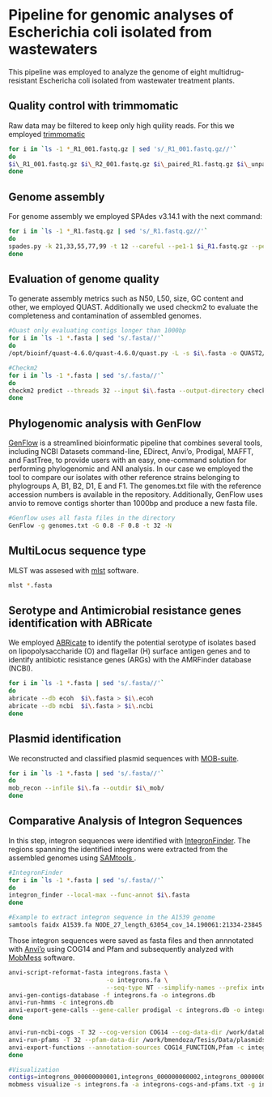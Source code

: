 # Pipeline for genomic analyses of Escherichia coli isolated from wastewaters
This pipeline was employed to analyze the genome of eight multidrug-resistant Eschericha coli isolated from wastewater treatment plants. 

## Quality control with trimmomatic
Raw data may be filtered to keep only high quility reads. For this we employed [trimmomatic](https://github.com/timflutre/trimmomatic) 

```bash
for i in `ls -1 *_R1_001.fastq.gz | sed 's/_R1_001.fastq.gz//'`
do 
$i\_R1_001.fastq.gz $i\_R2_001.fastq.gz $i\_paired_R1.fastq.gz $i\_unpaired_R1.fastq.gz  $i\_paired_R2.fastq.gz $i\_unpaired_R2.fastq.gz ILLUMINACLIP:adapters-PE.fa:2:30:10:2:True LEADING:3 TRAILING:3 MINLEN:36
done
```
## Genome assembly 
For genome assembly we employed SPAdes v3.14.1 with the next command:
```bash
for i in `ls -1 *_R1.fastq.gz | sed 's/_R1.fastq.gz//'`
do 
spades.py -k 21,33,55,77,99 -t 12 --careful --pe1-1 $i_R1.fastq.gz --pe1-2  $i_ R2.fastq.gz -o ../../ASSEMBLY/
done
```
## Evaluation of genome quality
To generate assembly metrics such as N50, L50, size, GC content and other, we employed QUAST. Additionally we used checkm2 to evaluate the completeness and contamination of assembled genomes. 

```bash
#Quast only evaluating contigs longer than 1000bp
for i in `ls -1 *.fasta | sed 's/.fasta//'`
do 
/opt/bioinf/quast-4.6.0/quast-4.6.0/quast.py -L -s $i\.fasta -o QUAST2/$i\ --min-contig 1000

#Checkm2
for i in `ls -1 *.fasta | sed 's/.fasta//'`
do
checkm2 predict --threads 32 --input $i\.fasta --output-directory checkm2/$i
done
```
## Phylogenomic analysis with GenFlow 
[GenFlow](https://github.com/braddmg/GenFlow) is a streamlined bioinformatic pipeline that combines several tools, including NCBI Datasets command-line, EDirect, Anvi’o, Prodigal, MAFFT, and FastTree, to provide users with an easy, one-command solution for performing phylogenomic and ANI analysis. In our case we employed the tool to compare our isolates with other reference strains belonging to phylogroups A, B1, B2, D1, E and F1. The genomes.txt file with the reference accession numbers is available in the repository. 
Additionally, GenFlow uses anvio to remove contigs shorter than 1000bp and produce a new fasta file.

```bash
#Genflow uses all fasta files in the directory 
GenFlow -g genomes.txt -G 0.8 -F 0.8 -t 32 -N
```
## MultiLocus sequence type 
MLST was assesed with [mlst](https://github.com/tseemann/mlst) software.

```bash
mlst *.fasta
```

## Serotype and Antimicrobial resistance genes identification with ABRicate
We employed [ABRicate](https://github.com/tseemann/abricate) to identify the potential serotype of isolates based on lipopolysaccharide (O) and flagellar (H) surface antigen genes and to identify antibiotic resistance genes (ARGs) with the AMRFinder database (NCBI).

```bash
for i in `ls -1 *.fasta | sed 's/.fasta//'`
do 
abricate --db ecoh  $i\.fasta > $i\.ecoh
abricate --db ncbi  $i\.fasta > $i\.ncbi
done
```

## Plasmid identification
We reconstructed and classified plasmid sequences with [MOB-suite](https://github.com/phac-nml/mob-suite).

```bash
for i in `ls -1 *.fasta | sed 's/.fasta//'`
do
mob_recon --infile $i\.fa --outdir $i\_mob/
done
```

## Comparative Analysis of Integron Sequences 
In this step, integron sequences were identified with [IntegronFinder](https://github.com/gem-pasteur/Integron_Finder). The regions spanning the identified integrons were extracted from the assembled genomes using [SAMtools ](https://www.htslib.org). 

```bash
#IntegronFinder
for i in `ls -1 *.fasta | sed 's/.fasta//'`
do
integron_finder --local-max --func-annot $i\.fasta
done

#Example to extract integron sequence in the A1539 genome
samtools faidx A1539.fa NODE_27_length_63054_cov_14.190061:21334-23845
```

Those integron sequences were saved as fasta files and then annnotated with [Anvi’o](https://anvio.org) using COG14 and Pfam and subsequently analyzed with [MobMess](https://github.com/michaelkyu/MobMess) software. 

```bash
anvi-script-reformat-fasta integrons.fasta \
                           -o integrons.fa \
                           --seq-type NT --simplify-names --prefix integrons
anvi-gen-contigs-database -f integrons.fa -o integrons.db
anvi-run-hmms -c integrons.db
anvi-export-gene-calls --gene-caller prodigal -c integrons.db -o integrons-gene-calls.txt
done

anvi-run-ncbi-cogs -T 32 --cog-version COG14 --cog-data-dir /work/databases/anvio/COG_2014 -c integrons.db
anvi-run-pfams -T 32 --pfam-data-dir /work/bmendoza/Tesis/Data/plasmids/anvio/Pfam_v32 -c integrons.db
anvi-export-functions --annotation-sources COG14_FUNCTION,Pfam -c integrons.db -o integrons-cogs-and-pfams.txt
done

#Visualization 
contigs=integrons_000000000001,integrons_000000000002,integrons_000000000003,integrons_000000000004,integrons_000000000005,integrons_000000000006
mobmess visualize -s integrons.fa -a integrons-cogs-and-pfams.txt -g integrons-gene-calls.txt -o figura/ -T 32 --contigs $contigs --align-blocks-height 1
```
